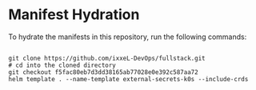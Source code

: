 
# Manifest Hydration

To hydrate the manifests in this repository, run the following commands:

```shell

git clone https://github.com/ixxeL-DevOps/fullstack.git
# cd into the cloned directory
git checkout f5fac80eb7d3dd38165ab77028e0e392c587aa72
helm template . --name-template external-secrets-k0s --include-crds
```